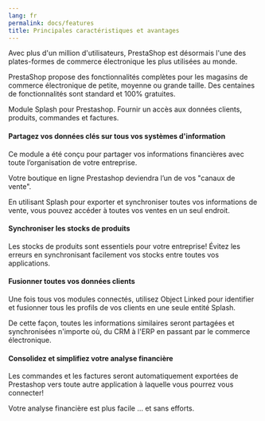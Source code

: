 ```yaml
---
lang: fr
permalink: docs/features
title: Principales caractéristiques et avantages
---
```


Avec plus d'un million d'utilisateurs, PrestaShop est désormais l'une des plates-formes de commerce électronique les plus utilisées au monde.

PrestaShop propose des fonctionnalités complètes pour les magasins de commerce électronique de petite, moyenne ou grande taille. Des centaines de fonctionnalités sont standard et 100% gratuites.

Module Splash pour Prestashop. Fournir un accès aux données clients, produits, commandes et factures.

#### Partagez vos données clés sur tous vos systèmes d'information

Ce module a été conçu pour partager vos informations financières avec toute l’organisation de votre entreprise.

Votre boutique en ligne Prestashop deviendra l’un de vos "canaux de vente".

En utilisant Splash pour exporter et synchroniser toutes vos informations de vente, vous pouvez accéder à toutes vos ventes en un seul endroit.

#### Synchroniser les stocks de produits

Les stocks de produits sont essentiels pour votre entreprise! Évitez les erreurs en synchronisant facilement vos stocks entre toutes vos applications.

#### Fusionner toutes vos données clients

Une fois tous vos modules connectés, utilisez Object Linked pour identifier et fusionner tous les profils de vos clients en une seule entité Splash.

De cette façon, toutes les informations similaires seront partagées et synchronisées n'importe où, du CRM à l'ERP en passant par le commerce électronique.

#### Consolidez et simplifiez votre analyse financière

Les commandes et les factures seront automatiquement exportées de Prestashop vers toute autre application à laquelle vous pourrez vous connecter!

Votre analyse financière est plus facile ... et sans efforts.
